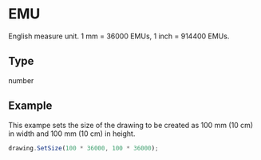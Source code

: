# EMU

English measure unit. 1 mm = 36000 EMUs, 1 inch = 914400 EMUs.

## Type

number



## Example

This exampe sets the size of the drawing to be created as 100 mm (10 cm) in width and 100 mm (10 cm) in height.

```javascript editor-pdf
drawing.SetSize(100 * 36000, 100 * 36000);
```

